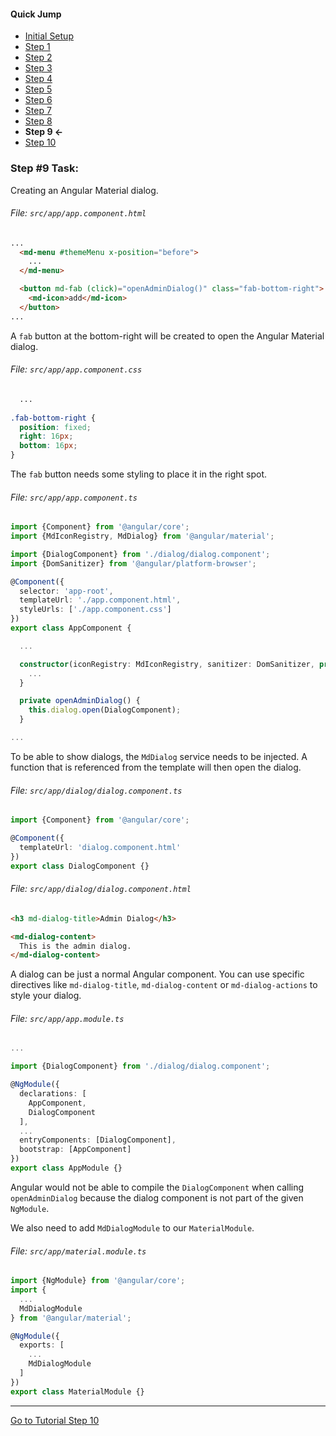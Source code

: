 #### Quick Jump ####
* [Initial Setup](./INITIAL_SETUP.md)
* [Step 1](./STEP_1.md)
* [Step 2](./STEP_2.md)
* [Step 3](./STEP_3.md)
* [Step 4](./STEP_4.md)
* [Step 5](./STEP_5.md)
* [Step 6](./STEP_6.md)
* [Step 7](./STEP_7.md)
* [Step 8](./STEP_8.md)
* **Step 9 <-**
* [Step 10](./STEP_10.md)

### Step #9 Task:

Creating an Angular Material dialog.

###### File: `src/app/app.component.html`

```html
...
  <md-menu #themeMenu x-position="before">
    ...
  </md-menu>

  <button md-fab (click)="openAdminDialog()" class="fab-bottom-right">
    <md-icon>add</md-icon>
  </button>
...
```

A `fab` button at the bottom-right will be created to open the Angular Material dialog.

###### File:  `src/app/app.component.css`

```css
  ...
  
.fab-bottom-right {
  position: fixed;
  right: 16px;
  bottom: 16px;
}
```

The `fab` button needs some styling to place it in the right spot.

###### File:  `src/app/app.component.ts`

```ts
import {Component} from '@angular/core';
import {MdIconRegistry, MdDialog} from '@angular/material';

import {DialogComponent} from './dialog/dialog.component';
import {DomSanitizer} from '@angular/platform-browser';

@Component({
  selector: 'app-root',
  templateUrl: './app.component.html',
  styleUrls: ['./app.component.css']
})
export class AppComponent {

  ...

  constructor(iconRegistry: MdIconRegistry, sanitizer: DomSanitizer, private dialog: MdDialog) {
    ...
  }

  private openAdminDialog() {
    this.dialog.open(DialogComponent);
  }

...
```

To be able to show dialogs, the `MdDialog` service needs to be injected. A function that is 
referenced from the template will then open the dialog.

###### File:  `src/app/dialog/dialog.component.ts`

```ts
import {Component} from '@angular/core';

@Component({
  templateUrl: 'dialog.component.html'
})
export class DialogComponent {}
```

###### File: `src/app/dialog/dialog.component.html`

```html
<h3 md-dialog-title>Admin Dialog</h3>

<md-dialog-content>
  This is the admin dialog.
</md-dialog-content>
```

A dialog can be just a normal Angular component. You can use specific directives 
like `md-dialog-title`, `md-dialog-content` or `md-dialog-actions` to style your dialog.

###### File: `src/app/app.module.ts`

```ts
...

import {DialogComponent} from './dialog/dialog.component';

@NgModule({
  declarations: [
    AppComponent,
    DialogComponent
  ],
  ...
  entryComponents: [DialogComponent],
  bootstrap: [AppComponent]
})
export class AppModule {}
```

Angular would not be able to compile the `DialogComponent` when calling `openAdminDialog` because
the dialog component is not part of the given `NgModule`.

We also need to add `MdDialogModule` to our `MaterialModule`.
###### File: `src/app/material.module.ts`
```ts
import {NgModule} from '@angular/core';
import {
  ...
  MdDialogModule
} from '@angular/material';

@NgModule({
  exports: [
    ...
    MdDialogModule
  ]
})
export class MaterialModule {}

```

---

[Go to Tutorial Step 10](./STEP_10.md)
